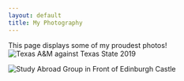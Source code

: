 ```yaml
---
layout: default
title: My Photography
---
```


This page displays some of my proudest photos!
![Texas A&M against Texas State 2019](IMG_6274.png)

![Study Abroad Group in Front of Edinburgh Castle](IMG_5321.png)
